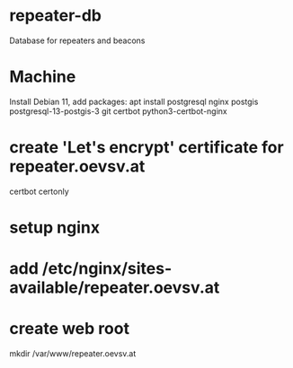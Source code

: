 # repeater-db
Database for repeaters and beacons

# Machine
Install Debian 11, add packages:
apt install postgresql nginx postgis postgresql-13-postgis-3 git certbot python3-certbot-nginx

# create 'Let's encrypt' certificate for repeater.oevsv.at
certbot certonly

# setup nginx
# add /etc/nginx/sites-available/repeater.oevsv.at
# create web root
mkdir /var/www/repeater.oevsv.at

